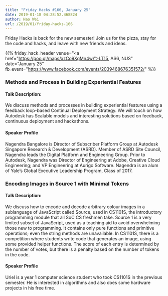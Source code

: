 ```yaml
---
title: "Friday Hacks #166, January 25"
date: 2019-01-18 04:28:52.468824
author: Hao Wei
url: /2019/01/friday-hacks-166
---
```


Friday Hacks is back for the new semester! Join us for the pizza, stay for the code and hacks, and leave with new friends and ideas.

{{% friday_hack_header
    venue="<a href=\"https://goo.gl/maps/xzCo9XgMn4w\">LT15, AS6, NUS</a>"
    date="January 25"
    fb_event="https://www.facebook.com/events/2039468676351572/" %}}


### Methods and Process in Building Experiential Features

#### Talk Description:

We discuss methods and processes in building experiential features using a feedback loop-based Continual Deployment Strategy. We will touch on how Autodesk has Scalable models and interesting solutions based on feedback, continuous deployment and hackathons.

#### Speaker Profile

Nagendra Bangalore is Director of Subscriber Platform Group at Autodesk Singapore Research & Development (ASRD). Member of ASRD Site Council, Nagendra leads the Digital Platform and Engineering Group. Prior to Autodesk, Nagendra was Director of Engineering at Adobe, Creative Cloud Engineering; and VP Engineering at Aurigo Software. Nagendra is an alum of Yale’s Global Executive Leadership Program, Class of 2017.


### Encoding Images in Source 1 with Minimal Tokens

#### Talk Description:

We discuss how to encode and decode arbitrary colour images in a sublanguage of JavaScript called Source, used in CS1101S, the introductory programming module that all SoC CS freshmen take. Source 1 is a very limited subset of JavaScript, used as a teaching aid to avoid overwhelming those new to programming. It contains only pure functions and primitive operations; even the string methods are unavailable. In CS1101S, there is a competition where students write code that generates an image, using some provided helper functions. The score of each entry is determined by the number of votes, but there is a penalty based on the number of tokens in the code.

#### Speaker Profile

Uriel is a year 1 computer science student who took CS1101S in the previous semester. He is interested in algorithms and also does some hardware projects in his free time.

